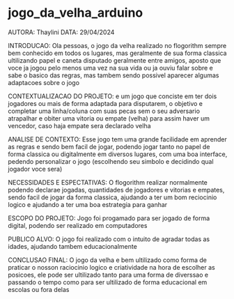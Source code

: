 # jogo_da_velha_arduino

AUTORA: Thaylini
DATA: 29/04/2024

INTRODUCAO: Ola pessoas, o jogo da velha realizado no flogorithm sempre bem conhecido em todos os lugares, mas geralmente de sua forma classica ultilizando papel e caneta disputado geralmente entre amigos, aposto que voce ja jogou pelo menos uma vez na sua vida ou ja ouviu falar sobre e sabe o basico das regras, mas tambem sendo possivel aparecer algumas adaptacoes sobre o jogo

CONTEXTUALIZACAO DO PROJETO: e um jogo que conciste em ter dois jogadores ou mais de forma adaptada para disputarem, o objetivo e completar uma linha/coluna com suas pecas sem o seu adversario atrapalhar e obiter uma vitoria ou empate (velha) para assim haver um vencedor, caso haja empate sera declarado velha

ANALISE DE CONTEXTO: Esse jogo tem uma grande facilidade em aprender as regras e sendo bem facil de jogar, podendo jogar tanto no papel de forma classica ou digitalmente em diversos lugares, com uma boa interface, pedendo personalizar o jogo (escolhendo seu simbolo e decidindo qual jogador voce sera)

NECESSIDADES E ESPECTATIVAS: O flogorithm realizar normalmente podendo declarae jogadas, quantidades de jogadores e vitorias e empates, sendo facil de jogar da forma classica, ajudando a ter um bom reciocinio logico e ajudando a ter uma boa estrategia para ganhar

ESCOPO DO PROJETO: Jogo foi progamado para ser jogado de forma digital, podendo ser realizado em computadores

PUBLICO ALVO: O jogo foi realizado com o intuito de agradar todas as idades, ajudando tambem educacionalmente 

CONCLUSAO FINAL: O jogo da velha e bem ultilizado como forma de praticar o nosson raciocinio logico e criatividade na hora de escolher as posicoes, ele pode ser ultilizado tanto para uma forma de diverssao e passando o tempo como para ser ultilizado de forma educacional em escolas ou fora delas



